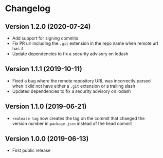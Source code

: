 # Changelog

## Version 1.2.0 (2020-07-24)

- Add support for signing commits
- Fix PR url including the `.git` extension in the repo name when remote
  url has it
- Update dependencies to fix a security advisory on lodash

## Version 1.1.1 (2019-10-11)

- Fixed a bug where the remote repository URL was incorrectly parsed when it
  did not have either a `.git` extension or a trailing slash
- Updated dependencies to fix a security advisory on lodash

## Version 1.1.0 (2019-06-21)

- `realease tag` now creates the tag on the commit that changed the version
  number in `package.json` instead of the head commit

## Version 1.0.0 (2019-06-13)

- First public release
